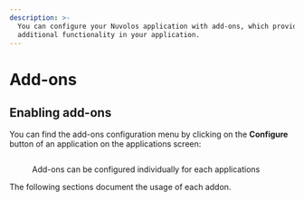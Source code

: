 ```yaml
---
description: >-
  You can configure your Nuvolos application with add-ons, which provide
  additional functionality in your application.
---
```


# Add-ons

## Enabling add-ons

You can find the add-ons configuration menu by clicking on the **Configure** button of an application on the applications screen:

<figure><img src="../../../.gitbook/assets/image (85).png" alt=""><figcaption><p>Add-ons can be configured individually for each applications</p></figcaption></figure>

The following sections document the usage of each addon.
